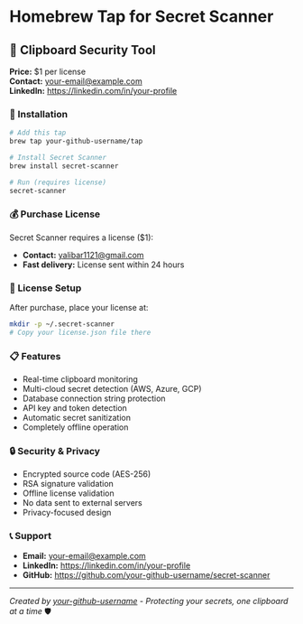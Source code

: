 # Homebrew Tap for Secret Scanner

## 🔐 Clipboard Security Tool

**Price:** $1 per license  
**Contact:** your-email@example.com  
**LinkedIn:** https://linkedin.com/in/your-profile  

### 🚀 Installation

```bash
# Add this tap
brew tap your-github-username/tap

# Install Secret Scanner
brew install secret-scanner

# Run (requires license)
secret-scanner
```

### 💰 Purchase License

Secret Scanner requires a license ($1):

- **Contact:** yalibar1121@gmail.com
- **Fast delivery:** License sent within 24 hours

### 📁 License Setup

After purchase, place your license at:
```bash
mkdir -p ~/.secret-scanner
# Copy your license.json file there
```

### 📋 Features

- Real-time clipboard monitoring
- Multi-cloud secret detection (AWS, Azure, GCP)
- Database connection string protection
- API key and token detection
- Automatic secret sanitization
- Completely offline operation

### 🔒 Security & Privacy

- Encrypted source code (AES-256)
- RSA signature validation
- Offline license validation
- No data sent to external servers
- Privacy-focused design

### 📞 Support

- **Email:** your-email@example.com
- **LinkedIn:** https://linkedin.com/in/your-profile
- **GitHub:** https://github.com/your-github-username/secret-scanner

---

*Created by [your-github-username](https://linkedin.com/in/your-profile) - Protecting your secrets, one clipboard at a time* 🛡️
